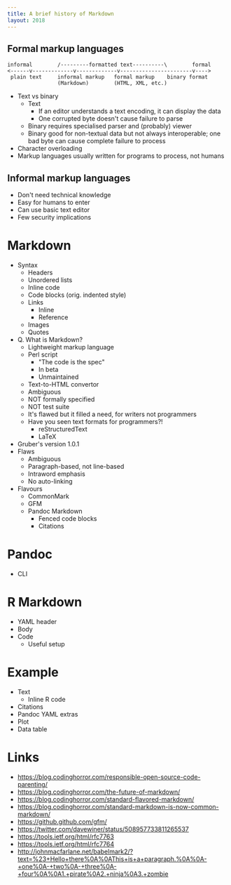 ```yaml
---
title: A brief history of Markdown
layout: 2018
---
```


Formal markup languages
-----------------------

    informal        /---------formatted text----------\        formal
    <------v-------------v-------------v-----------------------v---->
     plain text     informal markup   formal markup    binary format
                    (Markdown)        (HTML, XML, etc.)

- Text vs binary
  - Text
    - If an editor understands a text encoding, it can display the data
    - One corrupted byte doesn't cause failure to parse
  - Binary requires specialised parser and (probably) viewer
  - Binary good for non-textual data but not always interoperable; one bad byte can cause complete failure to process
- Character overloading
- Markup languages usually written for programs to process, not humans

Informal markup languages
-------------------------

- Don't need technical knowledge
- Easy for humans to enter
- Can use basic text editor
- Few security implications

Markdown
========

- Syntax
  - Headers
  - Unordered lists
  - Inline code
  - Code blocks (orig. indented style)
  - Links
    - Inline
    - Reference
  - Images
  - Quotes
- Q. What is Markdown?
  - Lightweight markup language
  - Perl script
    - "The code is the spec"
    - In beta
    - Unmaintained
  - Text-to-HTML convertor
  - Ambiguous
  - NOT formally specified
  - NOT test suite
  - It's flawed but it filled a need, for writers not programmers
  - Have you seen text formats for programmers?!
    - reStructuredText
    - LaTeX
- Gruber's version 1.0.1
- Flaws
  - Ambiguous
  - Paragraph-based, not line-based
  - Intraword emphasis
  - No auto-linking
- Flavours
  - CommonMark
  - GFM
  - Pandoc Markdown
    - Fenced code blocks
    - Citations

Pandoc
======

- CLI

R Markdown
==========

- YAML header
- Body
- Code
  - Useful setup

Example
=======

- Text
  - Inline R code
- Citations
- Pandoc YAML extras
- Plot
- Data table

Links
=====

- <https://blog.codinghorror.com/responsible-open-source-code-parenting/>
- <https://blog.codinghorror.com/the-future-of-markdown/>
- <https://blog.codinghorror.com/standard-flavored-markdown/>
- <https://blog.codinghorror.com/standard-markdown-is-now-common-markdown/>
- <https://github.github.com/gfm/>
- <https://twitter.com/davewiner/status/508957733811265537>
- <https://tools.ietf.org/html/rfc7763>
- <https://tools.ietf.org/html/rfc7764>
- <http://johnmacfarlane.net/babelmark2/?text=%23+Hello+there%0A%0AThis+is+a+paragraph.%0A%0A-+one%0A-+two%0A-+three%0A-+four%0A%0A1.+pirate%0A2.+ninja%0A3.+zombie>

